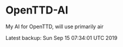 # OpenTTD-AI
My AI for OpenTTD, will use primarily air

Latest backup: Sun Sep 15 07:34:01 UTC 2019
